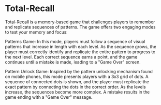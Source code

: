 # Total-Recall

Total-Recall is a memory-based game that challenges players to remember and replicate sequences of patterns. The game offers two engaging modes to test your memory and focus:

Patterns Game: In this mode, players must follow a sequence of visual patterns that increase in length with each level. As the sequence grows, the player must correctly identify and replicate the entire pattern to progress to the next level. Each correct sequence earns a point, and the game continues until a mistake is made, leading to a "Game Over" screen.

Pattern Unlock Game: Inspired by the pattern unlocking mechanism found on mobile phones, this mode presents players with a 3x3 grid of dots. A sequence of connected dots is shown, and the player must replicate the exact pattern by connecting the dots in the correct order. As the levels increase, the sequences become more complex. A mistake results in the game ending with a "Game Over" message.
